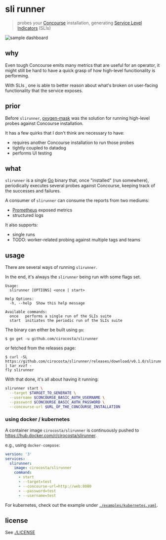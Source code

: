 # sli runner

> probes your [Concourse][concourse] installation, generating 
> [Service Level Indicators][slis] (SLIs)

![sample dashboard](https://user-images.githubusercontent.com/3574444/59943990-a8559480-9431-11e9-8a0e-0ffefa157cce.png)


[concourse]: https://concourse-ci.org 
[slis]: https://landing.google.com/sre/sre-book/chapters/service-level-objectives/


## why

Even tough Concourse emits many metrics that are useful for an operator, it
might still be hard to have a quick grasp of how high-level funcitionality is
performing.

With SLIs , one is able to better reason about what's broken on user-facing
functionality that the service exposes.


	
## prior

Before `slirunner`, [oxygen-mask][oxygen-mask] was the solution for running
high-level probes against Concourse installation.

It has a few quirks that I don't think are necessary to have:

- requires another Concourse installation to run those probes
- tightly coupled to datadog
- performs UI testing


[oxygen-mask]: https://github.com/concourse/oxygen-mask



## what

`slirunner` is a single [Go][go] binary that, once "installed" (run somewhere),
periodically executes several probes against Concourse, keeping track of the
successes and failures.

A consumer of `slirunner` can consume the reports from two mediums:

- [Prometheus][prometheus] exposed metrics
- structured logs


It also supports:

- single runs
- TODO: worker-related probing against multiple tags and teams


[go]: https://golang.org/
[prometheus]: https://prometheus.io/


## usage

There are several ways of running `slirunner`.

In the end, it's always the `slirunner` being run with some flags set.

```
Usage:
  slirunner [OPTIONS] <once | start>

Help Options:
  -h, --help  Show this help message

Available commands:
  once   performs a single run of the SLIs suite
  start  initiates the periodic run of the SLIs suite
```

The binary can either be built using `go`:

```console
$ go get -u github.com/cirocosta/slirunner
```

or fetched from the releases page:

```console
$ curl -SL https://github.com/cirocosta/slirunner/releases/download/v0.1.0/slirunner.tgz | tar xvzf -
fly slirunner
```

With that done, it's all about having it running:

```bash
slirunner start \
  --target $TARGET_TO_GENERATE \
  --username $CONCOURSE_BASIC_AUTH_USERNAME \
  --password $CONCOURSE_BASIC_AUTH_PASSWORD \
  --concourse-url $URL_OF_THE_CONCOURSE_INSTALLATION
```


### using docker / kubernetes

A container image `cirocosta/slirunner` is continuously pushed to
https://hub.docker.com/r/cirocosta/slirunner.

e.g., using `docker-compose`:

```yaml
version: '3'
services:
  slirunner:
    image: cirocosta/slirunner
    command:
      - start
      - --target=test
      - --concourse-url=http://web:8080
      - --password=test
      - --username=test
```

For kubernetes, check out the example under
[`./examples/kubernetes.yaml`](./examples/kubernetes.yaml).


## license

See [./LICENSE](./LICENSE)
